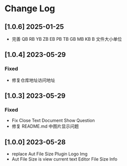 # Change Log

## [1.0.6] 2025-01-25

- 完善 QB RB YB ZB EB PB TB GB MB KB B 文件大小单位

## [1.0.4] 2023-05-29

### Fixed

- 修复仓库地址访问地址

## [1.0.3] 2023-05-29

### Fixed

- Fix Close Text Document Show Question
- 修复 README.md 中图片显示问题

## [1.0.0] 2023-05-28

- replace Aut File Size Plugin Logo Img
- Aut File Size is view current text Editor File Size Info
